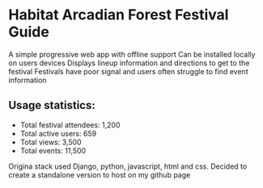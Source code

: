 # Habitat Arcadian Forest Festival Guide

A simple progressive web app with offline support
Can be installed locally on users devices
Displays lineup information and directions to get to the festival
Festivals have poor signal and users often struggle to find event information

## Usage statistics:
* Total festival attendees: 1,200
* Total active users: 659
* Total views: 3,500
* Total events: 11,500

Origina stack used Django, python, javascript, html and css. Decided to create a standalone version to host on my github page
